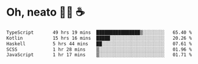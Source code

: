 # Oh, neato 🧑‍💻 ☕

<!--START_SECTION:waka-->

```txt
TypeScript       49 hrs 19 mins  ████████████████▒░░░░░░░░   65.40 %
Kotlin           15 hrs 16 mins  █████░░░░░░░░░░░░░░░░░░░░   20.26 %
Haskell          5 hrs 44 mins   ██░░░░░░░░░░░░░░░░░░░░░░░   07.61 %
SCSS             1 hr 28 mins    ▒░░░░░░░░░░░░░░░░░░░░░░░░   01.96 %
JavaScript       1 hr 17 mins    ▒░░░░░░░░░░░░░░░░░░░░░░░░   01.71 %
```

<!--END_SECTION:waka-->
